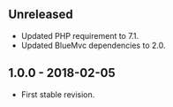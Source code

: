 ## Unreleased
- Updated PHP requirement to 7.1.
- Updated BlueMvc dependencies to 2.0.

## 1.0.0 - 2018-02-05
- First stable revision.